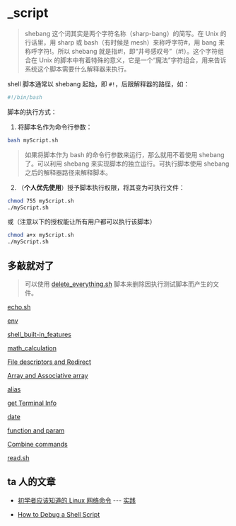 # \_script

> shebang 这个词其实是两个字符名称（sharp-bang）的简写。在 Unix 的行话里，用 sharp 或 bash（有时候是 mesh）来称呼字符#，用 bang 来称呼字符!。所以 shebang 就是指#!，即“井号感叹号”（#!）。这个字符组合在 Unix 的脚本中有着特殊的意义，它是一个“魔法”字符组合，用来告诉系统这个脚本需要什么解释器来执行。

shell 脚本通常以 shebang 起始，即 `#!`，后跟解释器的路径，如：

```bash
#!/bin/bash
```

脚本的执行方式：

1. 将脚本名作为命令行参数：

```bash
bash myScript.sh
```

> 如果将脚本作为 bash 的命令行参数来运行，那么就用不着使用 shebang 了。可以利用 shebang 来实现脚本的独立运行。可执行脚本使用 shebang 之后的解释器路径来解释脚本。

2. （**个人优先使用**）授予脚本执行权限，将其变为可执行文件：

```bash
chmod 755 myScript.sh
./myScript.sh
```

或（注意以下的授权能让所有用户都可以执行该脚本）

```bash
chmod a+x myScript.sh
./myScript.sh
```

## 多敲就对了

> 可以使用 [delete_everything.sh](/script/delete_everything.sh) 脚本来删除因执行测试脚本而产生的文件。

[echo.sh](./script/echo.sh)

[env](./chapter/env.md)

[shell_built-in_features](./chapter/shell_built-in_features.md)

[math_calculation](./chapter/math_calculation.md)

[File descriptors and Redirect](./chapter/file_descriptors_and_redirect.md)

[Array and Associative array](./script/array_and_associative_array.sh)

[alias](./script/alias.sh)

[get Terminal Info](./script/get_terminal_info.sh)

[date](./chapter/date.md)

[function and param](./script/func_param.sh)

[Combine commands](./chapter/combine_commands.md)

[read.sh](./script/read.sh)

## ta 人的文章

- [初学者应该知道的 Linux 网络命令](https://www.freecodecamp.org/chinese/news/linux-networking-commands-for-beginners/) --- [实践](./script/web.sh)

- [How to Debug a Shell Script](https://stackpointer.io/unix/how-to-debug-shell-script/345/#:~:text=How%20to%20Debug%20a%20Shell%20Script%201%20Shell,3%20Custom%20Function%20to%20Debug%20Shell%20Script%20)
